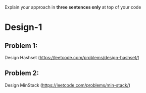Explain your approach in **three sentences only** at top of your code

# Design-1

## Problem 1:
Design Hashset (https://leetcode.com/problems/design-hashset/)



## Problem 2:
Design MinStack (https://leetcode.com/problems/min-stack/)



